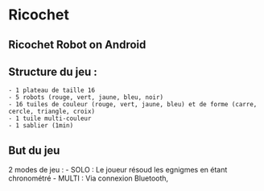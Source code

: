 Ricochet
========

Ricochet Robot on Android
-------------------------

Structure du jeu : 
------------------
    - 1 plateau de taille 16
    - 5 robots (rouge, vert, jaune, bleu, noir)
    - 16 tuiles de couleur (rouge, vert, jaune, bleu) et de forme (carre, cercle, triangle, croix)
    - 1 tuile multi-couleur
    - 1 sablier (1min)
    
But du jeu
----------

2 modes de jeu :
    - SOLO : Le joueur résoud les egnigmes en étant chronométré
    - MULTI : Via connexion Bluetooth, 

